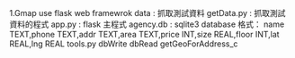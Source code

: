 1.Gmap use flask web framewrok
	data : 抓取測試資料
	getData.py : 抓取測試資料的程式
	app.py : flask 主程式
	agency.db : sqlite3 database
		格式：
		name TEXT,phone TEXT,addr TEXT,area TEXT,price INT,size REAL,floor INT,lat REAL,lng REAL
	tools.py
		dbWrite
		dbRead
		getGeoForAddress_c		
